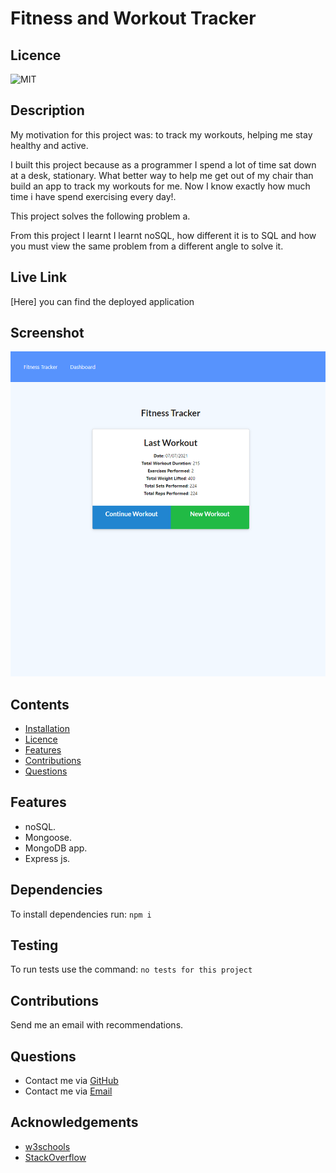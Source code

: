 # Fitness and Workout Tracker

## Licence

![MIT](https://img.shields.io/badge/License-MIT-green.svg)

## Description

My motivation for this project was: to track my workouts, helping me stay healthy and active.

I built this project because as a programmer I spend a lot of time sat down at a desk, stationary. What better way to help me get out of my chair than build an app to track my workouts for me. Now I know exactly how much time i have spend exercising every day!.

This project solves the following problem a.

From this project I learnt I learnt noSQL, how different it is to SQL and how you must view the same problem from a different angle to solve it.

## Live Link

[Here] you can find the deployed application

## Screenshot

![Screenshot of the fitness tracker homepage](./Fitness-tracker.png)

## Contents

-   [Installation](#installation)
-   [Licence](#licence)
-   [Features](#features)
-   [Contributions](#contributions)
-   [Questions](#questions)

## Features

-   noSQL.
-   Mongoose.
-   MongoDB app.
-   Express js.

## Dependencies

To install dependencies run:
`npm i`

## Testing

To run tests use the command:
`no tests for this project`

## Contributions

Send me an email with recommendations.

## Questions

-   Contact me via [GitHub](https://github.com/lewy192)
-   Contact me via [Email](mailto:lewis.james.hill@outlook.com)

## Acknowledgements

-   [w3schools](https://www.w3schools.com/)
-   [StackOverflow](https://stackoverflow.com/)
